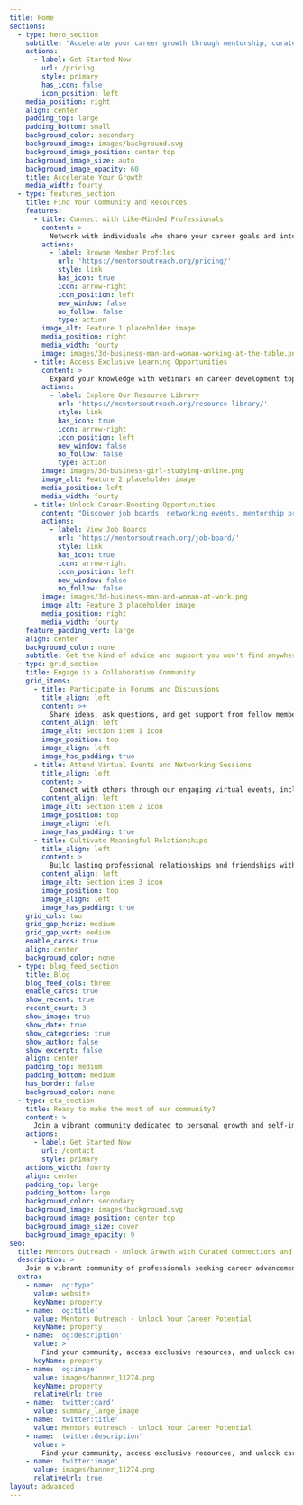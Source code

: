 ```yaml
---
title: Home
sections:
  - type: hero_section
    subtitle: "Accelerate your career growth through mentorship, curated resources, and a supportive community."
    actions:
      - label: Get Started Now
        url: /pricing
        style: primary
        has_icon: false
        icon_position: left
    media_position: right
    align: center
    padding_top: large
    padding_bottom: small
    background_color: secondary
    background_image: images/background.svg
    background_image_position: center top
    background_image_size: auto
    background_image_opacity: 60
    title: Accelerate Your Growth
    media_width: fourty
  - type: features_section
    title: Find Your Community and Resources
    features:
      - title: Connect with Like-Minded Professionals
        content: >
          Network with individuals who share your career goals and interests. Our community provides a welcoming space for meaningful connections and support.
        actions:
          - label: Browse Member Profiles
            url: 'https://mentorsoutreach.org/pricing/'
            style: link
            has_icon: true
            icon: arrow-right
            icon_position: left
            new_window: false
            no_follow: false
            type: action
        image_alt: Feature 1 placeholder image
        media_position: right
        media_width: fourty
        image: images/3d-business-man-and-woman-working-at-the-table.png
      - title: Access Exclusive Learning Opportunities
        content: >
          Expand your knowledge with webinars on career development topics, self-paced online courses, and expert-led workshops.
        actions:
          - label: Explore Our Resource Library
            url: 'https://mentorsoutreach.org/resource-library/'
            style: link
            has_icon: true
            icon: arrow-right
            icon_position: left
            new_window: false
            no_follow: false
            type: action
        image: images/3d-business-girl-studying-online.png
        image_alt: Feature 2 placeholder image
        media_position: left
        media_width: fourty
      - title: Unlock Career-Boosting Opportunities
        content: "Discover job boards, networking events, mentorship programs, and more, exclusively for our members."
        actions:
          - label: View Job Boards
            url: 'https://mentorsoutreach.org/job-board/'
            style: link
            has_icon: true
            icon: arrow-right
            icon_position: left
            new_window: false
            no_follow: false
        image: images/3d-business-man-and-woman-at-work.png
        image_alt: Feature 3 placeholder image
        media_position: right
        media_width: fourty
    feature_padding_vert: large
    align: center
    background_color: none
    subtitle: Get the kind of advice and support you won't find anywhere else
  - type: grid_section
    title: Engage in a Collaborative Community
    grid_items:
      - title: Participate in Forums and Discussions
        title_align: left
        content: >+
          Share ideas, ask questions, and get support from fellow members in our active forums and discussion groups. No matter how niche the question, you’ll find answers here.
        content_align: left
        image_alt: Section item 1 icon
        image_position: top
        image_align: left
        image_has_padding: true
      - title: Attend Virtual Events and Networking Sessions
        title_align: left
        content: >
          Connect with others through our engaging virtual events, including webinars, workshops, and networking meetups.
        content_align: left
        image_alt: Section item 2 icon
        image_position: top
        image_align: left
        image_has_padding: true
      - title: Cultivate Meaningful Relationships
        title_align: left
        content: >
          Build lasting professional relationships and friendships with like-minded individuals who can help you achieve your goals.
        content_align: left
        image_alt: Section item 3 icon
        image_position: top
        image_align: left
        image_has_padding: true
    grid_cols: two
    grid_gap_horiz: medium
    grid_gap_vert: medium
    enable_cards: true
    align: center
    background_color: none
  - type: blog_feed_section
    title: Blog
    blog_feed_cols: three
    enable_cards: true
    show_recent: true
    recent_count: 3
    show_image: true
    show_date: true
    show_categories: true
    show_author: false
    show_excerpt: false
    align: center
    padding_top: medium
    padding_bottom: medium
    has_border: false
    background_color: none
  - type: cta_section
    title: Ready to make the most of our community?
    content: >
      Join a vibrant community dedicated to personal growth and self-improvement. Access curated learning resources, exclusive opportunities, and hand-curated introductions to like-minded individuals with shared interests and goals. 
    actions:
      - label: Get Started Now
        url: /contact
        style: primary
    actions_width: fourty
    align: center
    padding_top: large
    padding_bottom: large
    background_color: secondary
    background_image: images/background.svg
    background_image_position: center top
    background_image_size: cover
    background_image_opacity: 9
seo:
  title: Mentors Outreach - Unlock Growth with Curated Connections and Exclusive Opportunities
  description: >
    Join a vibrant community of professionals seeking career advancement and personal development. Access curated learning resources, exclusive opportunities, and mentorship to accelerate your growth.
  extra:
    - name: 'og:type'
      value: website
      keyName: property
    - name: 'og:title'
      value: Mentors Outreach - Unlock Your Career Potential
      keyName: property
    - name: 'og:description'
      value: >
        Find your community, access exclusive resources, and unlock career-boosting opportunities at Mentors Outreach. Join now!
      keyName: property
    - name: 'og:image'
      value: images/banner_11274.png
      keyName: property
      relativeUrl: true
    - name: 'twitter:card'
      value: summary_large_image
    - name: 'twitter:title'
      value: Mentors Outreach - Unlock Your Career Potential
    - name: 'twitter:description'
      value: >
        Find your community, access exclusive resources, and unlock career-boosting opportunities at Mentors Outreach. Join now!
    - name: 'twitter:image'
      value: images/banner_11274.png
      relativeUrl: true
layout: advanced
---
```

